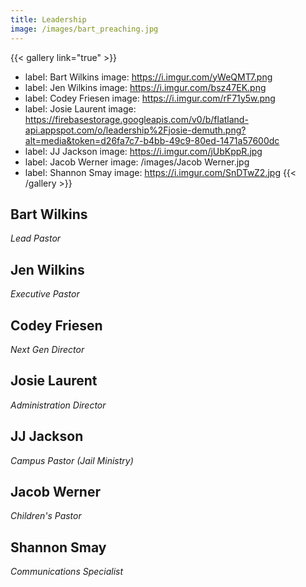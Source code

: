```yaml
---
title: Leadership
image: /images/bart_preaching.jpg
---
```


{{< gallery link="true" >}}
- label: Bart Wilkins
  image: https://i.imgur.com/yWeQMT7.png
- label: Jen Wilkins
  image: https://i.imgur.com/bsz47EK.png
- label: Codey Friesen
  image: https://i.imgur.com/rF71y5w.png
- label: Josie Laurent
  image: https://firebasestorage.googleapis.com/v0/b/flatland-api.appspot.com/o/leadership%2Fjosie-demuth.png?alt=media&token=d26fa7c7-b4bb-49c9-80ed-1471a57600dc
- label: JJ Jackson
  image: https://i.imgur.com/jUbKppR.jpg
- label: Jacob Werner
  image: /images/Jacob Werner.jpg
- label: Shannon Smay
  image: https://i.imgur.com/SnDTwZ2.jpg
{{< /gallery >}}

## Bart Wilkins

_Lead Pastor_

## Jen Wilkins

_Executive Pastor_

## Codey Friesen

_Next Gen Director_

## Josie Laurent

_Administration Director_

## JJ Jackson

_Campus Pastor (Jail Ministry)_

## Jacob Werner

_Children's Pastor_

## Shannon Smay

_Communications Specialist_
